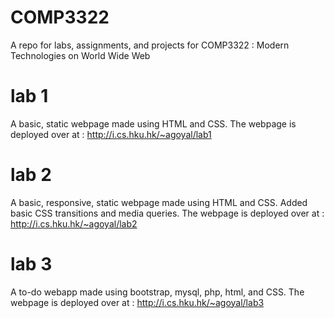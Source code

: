 # COMP3322
A repo for labs, assignments, and projects for COMP3322 : Modern Technologies on World Wide Web

# lab 1
A basic, static webpage made using HTML and CSS. The webpage is deployed over at : http://i.cs.hku.hk/~agoyal/lab1

# lab 2
A basic, responsive, static webpage made using HTML and CSS. Added basic CSS transitions and media queries. The webpage is deployed over at : http://i.cs.hku.hk/~agoyal/lab2

# lab 3
A to-do webapp made using bootstrap, mysql, php, html, and CSS. The webpage is deployed over at : http://i.cs.hku.hk/~agoyal/lab3
